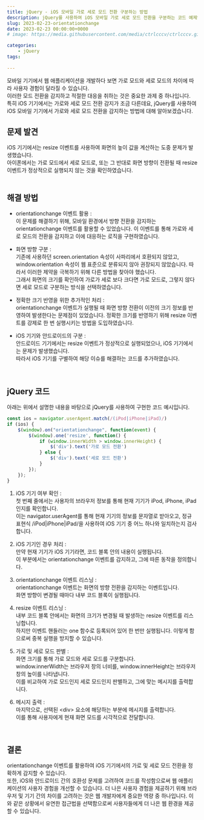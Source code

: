 ```yaml
---
title: jQuery - iOS 모바일 가로 세로 모드 전환 구분하는 방법
description: jQuery를 사용하여 iOS 모바일 가로 세로 모드 전환을 구분하는 코드 예제입니다.
slug: 2023-02-23-orientationchange
date: 2023-02-23 00:00:00+0000
# image: https://media.githubusercontent.com/media/ctrlcccv/ctrlcccv.github.io/master/assets/img/post/swiper-pagination.webp

categories:
    - jQuery
tags:
    
---
```


모바일 기기에서 웹 애플리케이션을 개발하다 보면 가로 모드와 세로 모드의 차이에 따라 사용자 경험이 달라질 수 있습니다.   
이러한 모드 전환을 감지하고 적절한 대응을 취하는 것은 중요한 과제 중 하나입니다.   
특히 iOS 기기에서는 가로와 세로 모드 전환 감지가 조금 다른데요, jQuery를 사용하여 iOS 모바일 기기에서 가로와 세로 모드 전환을 감지하는 방법에 대해 알아보겠습니다.  

## 문제 발견
iOS 기기에서는 resize 이벤트를 사용하여 화면의 높이 값을 계산하는 도중 문제가 발생했습니다.  
아이폰에서는 가로 모드에서 세로 모드로, 또는 그 반대로 화면 방향이 전환될 때 resize 이벤트가 정상적으로 실행되지 않는 것을 확인하였습니다.  
<br>

## 해결 방법
* orientationchange 이벤트 활용 :  
이 문제를 해결하기 위해, 모바일 환경에서 방향 전환을 감지하는 orientationchange 이벤트를 활용할 수 있었습니다. 
이 이벤트를 통해 가로와 세로 모드의 전환을 감지하고 이에 대응하는 로직을 구현하였습니다.

* 화면 방향 구분 :  
기존에 사용하던 screen.orientation 속성이 사파리에서 호환되지 않았고, window.orientation 속성이 웹 표준으로 분류되지 않아 권장되지 않았습니다. 따라서 이러한 제약을 극복하기 위해 다른 방법을 찾아야 했습니다.  
그래서 화면의 크기를 확인하여 가로가 세로 보다 크다면 가로 모드로, 그렇지 않다면 세로 모드로 구분하는 방식을 선택하였습니다.  

* 정확한 크기 반영을 위한 추가적인 처리 :  
orientationchange 이벤트가 실행될 때 화면 방향 전환이 이전의 크기 정보를 반영하여 발생한다는 문제점이 있었습니다. 
정확한 크기를 반영하기 위해 resize 이벤트를 강제로 한 번 실행시키는 방법을 도입하였습니다.

* iOS 기기와 안드로이드의 구분 :  
안드로이드 기기에서는 resize 이벤트가 정상적으로 실행되었으나, iOS 기기에서는 문제가 발생했습니다.   
따라서 iOS 기기를 구별하여 해당 이슈를 해결하는 코드를 추가하였습니다.  
<br>

<script async src="https://pagead2.googlesyndication.com/pagead/js/adsbygoogle.js?client=ca-pub-8535540836842352" crossorigin="anonymous"></script>
<ins class="adsbygoogle"
     style="display:block; text-align:center;"
     data-ad-layout="in-article"
     data-ad-format="fluid"
     data-ad-client="ca-pub-8535540836842352"
     data-ad-slot="2974559225"></ins>
<script>
     (adsbygoogle = window.adsbygoogle || []).push({});
</script>


## jQuery 코드
아래는 위에서 설명한 내용을 바탕으로 jQuery를 사용하여 구현한 코드 예시입니다.

```js
const ios = navigator.userAgent.match(/(iPod|iPhone|iPad)/)
if (ios) {
    $(window).on("orientationchange", function(event) {
        $(window).one('resize', function() {
            if (window.innerWidth > window.innerHeight) {
                $('div').text('가로 모드 전환')
            } else {
                $('div').text('세로 모드 전환')
            }
        });
    });
}
```

1. iOS 기기 여부 확인 :  
첫 번째 줄에서는 사용자의 브라우저 정보를 통해 현재 기기가 iPod, iPhone, iPad인지를 확인합니다.   
이는 navigator.userAgent를 통해 현재 기기의 정보를 문자열로 받아오고, 정규 표현식 /iPod|iPhone|iPad/을 사용하여 iOS 기기 중 어느 하나와 일치하는지 검사합니다.

2. iOS 기기인 경우 처리 :  
만약 현재 기기가 iOS 기기라면, 코드 블록 안의 내용이 실행됩니다.   
이 부분에서는 orientationchange 이벤트를 감지하고, 그에 따른 동작을 정의합니다.

3. orientationchange 이벤트 리스닝 :  
orientationchange 이벤트는 화면의 방향 전환을 감지하는 이벤트입니다.  
화면 방향이 변경될 때마다 내부 코드 블록이 실행됩니다.

4. resize 이벤트 리스닝 :  
내부 코드 블록 안에서는 화면의 크기가 변경될 때 발생하는 resize 이벤트를 리스닝합니다.   
하지만 이벤트 핸들러는 one 함수로 등록되어 있어 한 번만 실행됩니다. 이렇게 함으로써 중복 실행을 방지할 수 있습니다.

5. 가로 및 세로 모드 판별 :  
화면 크기를 통해 가로 모드와 세로 모드를 구분합니다.   
window.innerWidth는 브라우저 창의 너비를, window.innerHeight는 브라우저 창의 높이를 나타냅니다.   
이를 비교하여 가로 모드인지 세로 모드인지 판별하고, 그에 맞는 메시지를 출력합니다.

6. 메시지 출력 :  
마지막으로, 선택된 &lt;div&gt; 요소에 해당하는 부분에 메시지를 출력합니다.  
이를 통해 사용자에게 현재 화면 모드를 시각적으로 전달합니다.  
<br>

## 결론
orientationchange 이벤트를 활용하여 iOS 기기에서의 가로 및 세로 모드 전환을 정확하게 감지할 수 있습니다.  
또한, iOS와 안드로이드 간의 호환성 문제를 고려하여 코드를 작성함으로써 웹 애플리케이션의 사용자 경험을 개선할 수 있습니다. 
더 나은 사용자 경험을 제공하기 위해 브라우저 및 기기 간의 차이를 고려하는 것은 웹 개발자에게 중요한 역량 중 하나입니다. 
이와 같은 상황에서 유연한 접근법을 선택함으로써 사용자들에게 더 나은 웹 환경을 제공할 수 있습니다.  

<!-- [>> 예제 다운로드](https://github.com/ctrlcccv/orientationchange){:target="_blank"} -->
